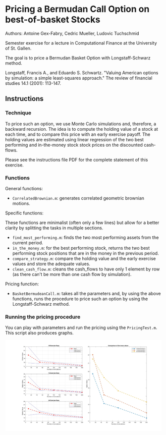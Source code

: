 # Pricing a Bermudan Call Option on best-of-basket Stocks

Authors: Antoine Gex-Fabry, Cedric Mueller, Ludovic Tuchschmid

Semester exercise for a lecture in Computational Finance at the University of St. Gallen. 

The goal is to price a Bermudan Basket Option with Longstaff-Schwarz method.

Longstaff, Francis A., and Eduardo S. Schwartz. "Valuing American options by simulation: a simple least-squares approach." The review of financial studies 14.1 (2001): 113-147.

## Instructions

### Technique 

To price such an option, we use Monte Carlo simulations and, therefore, a backward recursion. The idea is to compute the holding value of a stock at each time, and to compare this price with an early exercise payoff. The holding values are estimated using linear regression of the two best performing and in-the-money stock stock prices on the discounted cash-flows.

Please see the instructions file PDF for the complete statement of this exercise.

### Functions

General functions:
  * `CorrelatedBrownian.m`: generates correlated geometric brownian motions.

Specific functions:

These functions are minimalist (often only a few lines) but allow for a better clarity by splitting the tasks in multiple sections. 
  * `find_most_performing.m`: finds the two most performing assets from the current period. 
  * `in_the_money.m`: for the best performing stock, returns the two best performing stock positions that are in the money in the previous period. 
  * `compare_strategy.m`: compare the holding value and the early exercise values and store the adequate values. 
  * `clean_cash_flow.m`: cleans the cash_flows to have only 1 element by row (as there can't be more than one cash flow by simulation). 
  
Pricing function: 
  * `BasketBermudeanCall.m`: takes all the parameters and, by using the above functions, runs the procedure to price such an option by using the Longstaff-Schwarz method. 
  
### Running the pricing procedure

You can play with parameters and run the pricing using the `PricingTest.m`. This script also produces graphs. 

![Screenshot](ConfidenceIntervals.jpg)
